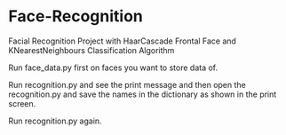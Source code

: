 # Face-Recognition
Facial Recognition Project with HaarCascade Frontal Face and KNearestNeighbours Classification Algorithm

Run face_data.py first on faces you want to store data of.

Run recognition.py and see the print message and then open the recognition.py and save the names in the dictionary as shown in the print screen.

Run recognition.py again.
